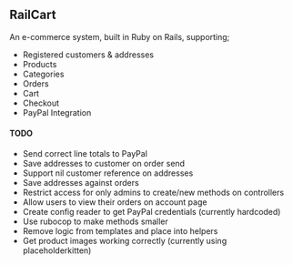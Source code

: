 ## RailCart

An e-commerce system, built in Ruby on Rails, supporting;
- Registered customers & addresses
- Products
- Categories
- Orders
- Cart
- Checkout
- PayPal Integration

#### TODO

- Send correct line totals to PayPal
- Save addresses to customer on order send
- Support nil customer reference on addresses
- Save addresses against orders
- Restrict access for only admins to create/new methods on controllers
- Allow users to view their orders on account page
- Create config reader to get PayPal credentials (currently hardcoded)
- Use rubocop to make methods smaller
- Remove logic from templates and place into helpers
- Get product images working correctly (currently using placeholderkitten)
